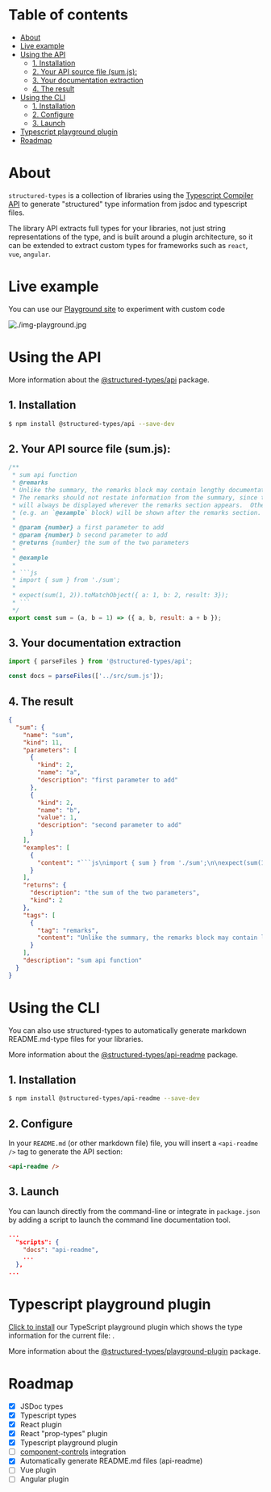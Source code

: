 # Table of contents

- [About](#about)
- [Live example](#live-example)
- [Using the API](#using-the-api)
  - [1. Installation](#1-installation)
  - [2. Your API source file (sum.js):](#2-your-api-source-file-sumjs)
  - [3. Your documentation extraction](#3-your-documentation-extraction)
  - [4. The result](#4-the-result)
- [Using the CLI](#using-the-cli)
  - [1. Installation](#1-installation-1)
  - [2. Configure](#2-configure)
  - [3. Launch](#3-launch)
- [Typescript playground plugin](#typescript-playground-plugin)
- [Roadmap](#roadmap)

# About

`structured-types` is a collection of libraries using the [Typescript Compiler API](https://github.com/Microsoft/TypeScript/wiki/Using-the-Compiler-API) to generate "structured" type information from jsdoc and typescript files.

The library API extracts full types for your libraries, not just string representations of the type, and is built around a plugin architecture, so it can be extended to extract custom types for frameworks such as `react`, `vue`, `angular`.

# Live example

You can use our [Playground site](https://tinyurl.com/abpkj845) to experiment with custom code

![./img-playground.jpg](https://github.com/ccontrols/structured-types/raw/master/img-playground.jpg)

# Using the API

More information about the [@structured-types/api](https://github.com/ccontrols/structured-types/blob/master/packages/api/README.md) package.

## 1. Installation

```bash
$ npm install @structured-types/api --save-dev
```

## 2. Your API source file (sum.js):

````js
/**
 * sum api function
 * @remarks
 * Unlike the summary, the remarks block may contain lengthy documentation content.
 * The remarks should not restate information from the summary, since the summary section
 * will always be displayed wherever the remarks section appears.  Other sections
 * (e.g. an `@example` block) will be shown after the remarks section.
 *
 * @param {number} a first parameter to add
 * @param {number} b second parameter to add
 * @returns {number} the sum of the two parameters
 *
 * @example
 *
 * ```js
 * import { sum } from './sum';
 *
 * expect(sum(1, 2)).toMatchObject({ a: 1, b: 2, result: 3});
 * ```
 */
export const sum = (a, b = 1) => ({ a, b, result: a + b });
````

## 3. Your documentation extraction

```ts
import { parseFiles } from '@structured-types/api';

const docs = parseFiles(['../src/sum.js']);
```

## 4. The result

````json
{
  "sum": {
    "name": "sum",
    "kind": 11,
    "parameters": [
      {
        "kind": 2,
        "name": "a",
        "description": "first parameter to add"
      },
      {
        "kind": 2,
        "name": "b",
        "value": 1,
        "description": "second parameter to add"
      }
    ],
    "examples": [
      {
        "content": "```js\nimport { sum } from './sum';\n\nexpect(sum(1, 2)).toMatchObject({ a: 1, b: 2, result: 3});\n```"
      }
    ],
    "returns": {
      "description": "the sum of the two parameters",
      "kind": 2
    },
    "tags": [
      {
        "tag": "remarks",
        "content": "Unlike the summary, the remarks block may contain lengthy documentation content.\nThe remarks should not restate information from the summary, since the summary section\nwill always be displayed wherever the remarks section appears.  Other sections\n(e.g. an `@example` block) will be shown after the remarks section."
      }
    ],
    "description": "sum api function"
  }
}
````

# Using the CLI

You can also use structured-types to automatically generate markdown README.md-type files for your libraries.

More information about the [@structured-types/api-readme](https://github.com/ccontrols/structured-types/blob/master/packages/api-readme/README.md) package.

## 1. Installation

```bash
$ npm install @structured-types/api-readme --save-dev
```

## 2. Configure

In your `README.md` (or other markdown file) file, you will insert a `<api-readme />` tag to generate the API section:

```md
<api-readme />
```

## 3. Launch

You can launch directly from the command-line or integrate in `package.json` by adding a script to launch the command line documentation tool.

```json
...
  "scripts": {
    "docs": "api-readme",
    ...
  },
...
```

# Typescript playground plugin

[Click to install](https://www.typescriptlang.org/play?install-plugin=@structured-types/playground-plugin) our TypeScript playground plugin which shows the type information for the current file: .

More information about the [@structured-types/playground-plugin](https://github.com/ccontrols/structured-types/blob/master/packages/ts-playground-plugin/README.md) package.

# Roadmap

- [x] JSDoc types
- [x] Typescript types
- [x] React plugin
- [x] React "prop-types" plugin
- [x] Typescript playground plugin
- [ ] [component-controls](https://github.com/ccontrols/component-controls) integration
- [x] Automatically generate README.md files (api-readme)
- [ ] Vue plugin
- [ ] Angular plugin
